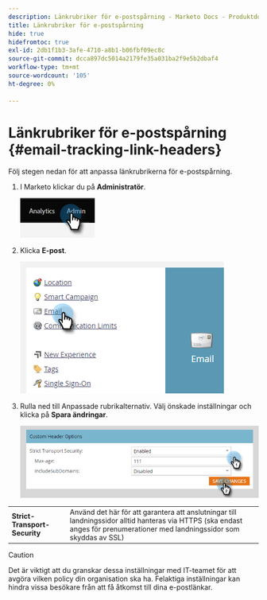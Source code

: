 ```yaml
---
description: Länkrubriker för e-postspårning - Marketo Docs - Produktdokumentation
title: Länkrubriker för e-postspårning
hide: true
hidefromtoc: true
exl-id: 2db1f1b3-3afe-4710-a8b1-b06fbf09ec8c
source-git-commit: dcca897dc5014a2179fe35a031ba2f9e5b2dbaf4
workflow-type: tm+mt
source-wordcount: '105'
ht-degree: 0%

---
```


# Länkrubriker för e-postspårning {#email-tracking-link-headers}

Följ stegen nedan för att anpassa länkrubrikerna för e-postspårning.

1. I Marketo klickar du på **Administratör**.

   ![](assets/email-tracking-link-headers-1.png)

1. Klicka **E-post**.

   ![](assets/email-tracking-link-headers-2.png)

1. Rulla ned till Anpassade rubrikalternativ. Välj önskade inställningar och klicka på **Spara ändringar**.

   ![](assets/email-tracking-link-headers-3.png)

<table>
 <tr>
  <td><strong>Strict-Transport-Security</strong></td>
  <td>Använd det här för att garantera att anslutningar till landningssidor alltid hanteras via HTTPS (ska endast anges för prenumerationer med landningssidor som skyddas av SSL)</td>
 </tr>
</table>

>[!CAUTION]
>
>Det är viktigt att du granskar dessa inställningar med IT-teamet för att avgöra vilken policy din organisation ska ha. Felaktiga inställningar kan hindra vissa besökare från att få åtkomst till dina e-postlänkar.
